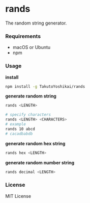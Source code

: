 # rands
The random string generator.

### Requirements
* macOS or Ubuntu
* npm

### Usage
**install**
```bash
npm install -g TakutoYoshikai/rands
```

**generate random string**
```bash
rands <LENGTH>

# specify characters
rands <LENGTH> <CHARACTERS>
# example 
rands 10 abcd
# cacadbabdb
```

**generate random hex string**
```bash
rands hex <LENGTH>
```

**generate random number string**
```bash
rands decimal <LENGTH>
```

### License
MIT License
